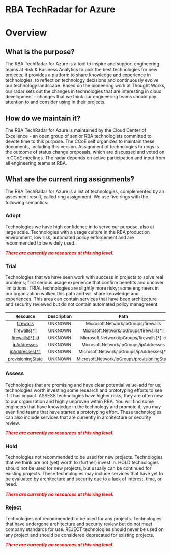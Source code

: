 
RBA TechRadar for Azure
=======================

# Overview

## What is the purpose?


The RBA TechRadar for Azure is a tool to inspire and support engineering teams at Risk & Business Analytics to pick the best technologies for new projects; it provides a platform to share knowledge and experience in technologies, to reflect on technology decisions and continuously evolve our technology landscape.  Based on the pioneering work at Thought Works, our radar sets out the changes in technologies that are interesting in cloud development - changes that we think our engineering teams should pay attention to and consider using in their projects.
## How do we maintain it?


The RBA TechRadar for Azure is maintained by the Cloud Center of Excellence - an open group of senior RBA technologists committed to devote time to this purpose.  The CCoE self organizes to maintain these documents, including this version.  Assignment of technologies to rings is the outcome of status change proposals, which are discussed and voted on in CCoE meetings.  The radar depends on active participation and input from all engineering teams at RBA.
## What are the current ring assignments?


The RBA TechRadar for Azure is a list of technologies, complemented by an assesment result, called ring assignment.  We use five rings with the following semantics:
### Adopt


Technologies we have high confidence in to serve our purpose, also at large scale.  Technologies with a usage culture in the RBA production environment, low risk, automated policy enforcement and are recommended to be widely used.  
  
***<font color="red"> There are currently no resources at this ring level. </font>***
### Trial


Technologies that we have seen work with success in projects to solve real problems;  first serious usage experience that confirm benefits and uncover limitations.  TRIAL technologies are slightly more risky; some engineers in our organization walked this path and will share knowledge and experiences.  This area can contain services that have been architecture and security reviewed but do not contain automated policy managmeent.  

|<sub>Resource</sub>|<sub>Description</sub>|<sub>Path</sub>|<sub>Status</sub>|
| :---: | :---: | :---: | :---: |
|<sub>[firewalls](https://github.com/openrba/python-azure-techradar/tree/master/Microsoft.Network/ipGroups/firewalls)</sub>|<sub>UNKNOWN</sub>|<sub>Microsoft.Network/ipGroups/firewalls</sub>|<sub>TRIAL</sub>|
|<sub>[firewalls[*]](https://github.com/openrba/python-azure-techradar/tree/master/Microsoft.Network/ipGroups/firewalls[*])</sub>|<sub>UNKNOWN</sub>|<sub>Microsoft.Network/ipGroups/firewalls[*]</sub>|<sub>TRIAL</sub>|
|<sub>[firewalls[*].id](https://github.com/openrba/python-azure-techradar/tree/master/Microsoft.Network/ipGroups/firewalls[*].id)</sub>|<sub>UNKNOWN</sub>|<sub>Microsoft.Network/ipGroups/firewalls[*].id</sub>|<sub>TRIAL</sub>|
|<sub>[ipAddresses](https://github.com/openrba/python-azure-techradar/tree/master/Microsoft.Network/ipGroups/ipAddresses)</sub>|<sub>UNKNOWN</sub>|<sub>Microsoft.Network/ipGroups/ipAddresses</sub>|<sub>TRIAL</sub>|
|<sub>[ipAddresses[*]](https://github.com/openrba/python-azure-techradar/tree/master/Microsoft.Network/ipGroups/ipAddresses[*])</sub>|<sub>UNKNOWN</sub>|<sub>Microsoft.Network/ipGroups/ipAddresses[*]</sub>|<sub>TRIAL</sub>|
|<sub>[provisioningState](https://github.com/openrba/python-azure-techradar/tree/master/Microsoft.Network/ipGroups/provisioningState)</sub>|<sub>UNKNOWN</sub>|<sub>Microsoft.Network/ipGroups/provisioningState</sub>|<sub>TRIAL</sub>|

### Assess


Technologies that are promising and have clear potential value-add for us; technologies worth investing some research and prototyping efforts to see if it has impact.  ASSESS technologies have higher risks;  they are often new to our organization and highly unproven within RBA.  You will find some engineers that have knowledge in the technology and promote it, you may even find teams that have started a prototyping effort.  These technologies can also include services that are currently in architecture or security review.  
  
***<font color="red"> There are currently no resources at this ring level. </font>***
### Hold


Technologies not recommended to be used for new projects. Technologies that we think are not (yet) worth to (further) invest in.  HOLD technologies should not be used for new projects, but usually can be continued for existing projects.  These technologies may include services that have yet to be evaluated by architecture and security due to a lack of interest, time, or need.  
  
***<font color="red"> There are currently no resources at this ring level. </font>***
### Reject


Technologies not recommended to be used for any projects. Technologies that have undergone architecture and security review but do not meet company standards for use.  REJECT technologies should never be used on any project and should be considered deprecated for existing projects.  
  
***<font color="red"> There are currently no resources at this ring level. </font>***